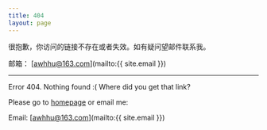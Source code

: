 ```yaml
---
title: 404
layout: page
---
```


很抱歉，你访问的链接不存在或者失效。如有疑问望邮件联系我。

邮箱： [awhhu@163.com](mailto:{{ site.email }})

----
Error 404. Nothing found :( Where did you get that link? 

Please go to [homepage](/) or email me:

Email: [awhhu@163.com](mailto:{{ site.email }})


